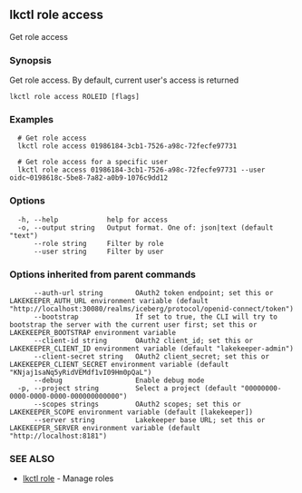 ## lkctl role access

Get role access

### Synopsis

Get role access. By default, current user's access is returned

```
lkctl role access ROLEID [flags]
```

### Examples

```
  # Get role access
  lkctl role access 01986184-3cb1-7526-a98c-72fecfe97731

  # Get role access for a specific user
  lkctl role access 01986184-3cb1-7526-a98c-72fecfe97731 --user oidc~0198618c-5be8-7a82-a0b9-1076c9dd12

```

### Options

```
  -h, --help            help for access
  -o, --output string   Output format. One of: json|text (default "text")
      --role string     Filter by role
      --user string     Filter by user
```

### Options inherited from parent commands

```
      --auth-url string        OAuth2 token endpoint; set this or LAKEKEEPER_AUTH_URL environment variable (default "http://localhost:30080/realms/iceberg/protocol/openid-connect/token")
      --bootstrap              If set to true, the CLI will try to bootstrap the server with the current user first; set this or LAKEKEEPER_BOOTSTRAP environment variable
      --client-id string       OAuth2 client_id; set this or LAKEKEEPER_CLIENT_ID environment variable (default "lakekeeper-admin")
      --client-secret string   OAuth2 client_secret; set this or LAKEKEEPER_CLIENT_SECRET environment variable (default "KNjaj1saNq5yRidVEMdf1vI09Hm0pQaL")
      --debug                  Enable debug mode
  -p, --project string         Select a project (default "00000000-0000-0000-0000-000000000000")
      --scopes strings         OAuth2 scopes; set this or LAKEKEEPER_SCOPE environment variable (default [lakekeeper])
      --server string          Lakekeeper base URL; set this or LAKEKEEPER_SERVER environment variable (default "http://localhost:8181")
```

### SEE ALSO

* [lkctl role](lkctl_role.md)	 - Manage roles

